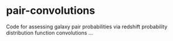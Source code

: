 # pair-convolutions
Code for assessing galaxy pair probabilities via redshift probability distribution function convolutions
...
